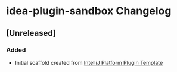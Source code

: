<!-- Keep a Changelog guide -> https://keepachangelog.com -->

# idea-plugin-sandbox Changelog

## [Unreleased]
### Added
- Initial scaffold created from [IntelliJ Platform Plugin Template](https://github.com/JetBrains/intellij-platform-plugin-template)
